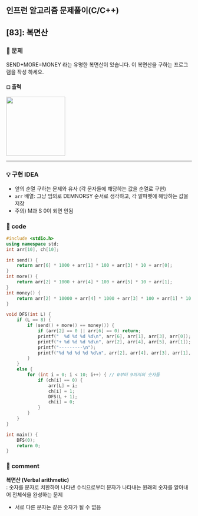 ## 인프런 알고리즘 문제풀이(C/C++)

## [83]: 복면산

### 🌴 문제

SEND+MORE=MONEY 라는 유명한 복면산이 있습니다. 이 복면산을 구하는 프로그램을 작성
하세요.

#### ◻ 출력

<img src="https://user-images.githubusercontent.com/49135797/139163101-f10d17ee-a221-4437-831c-ccbf1ed15db6.png" height="160"/>

---

### 💡 구현 IDEA

- 앞의 순열 구하는 문제와 유사 (각 문자들에 해당하는 값을 순열로 구현)
- `arr` 배열: 그냥 임의로 DEMNORSY 순서로 생각하고, 각 알파벳에 해당하는 값을 저장
- 주의) M과 S 0이 되면 안됨

### 🤠 code

```cpp
#include <stdio.h>
using namespace std;
int arr[10], ch[10];

int send() {
	return arr[6] * 1000 + arr[1] * 100 + arr[3] * 10 + arr[0];
}
int more() {
	return arr[2] * 1000 + arr[4] * 100 + arr[5] * 10 + arr[1];
}
int money() {
	return arr[2] * 10000 + arr[4] * 1000 + arr[3] * 100 + arr[1] * 10 + arr[7];
}

void DFS(int L) {
	if (L == 8) {
		if (send() + more() == money()) {
			if (arr[2] == 0 || arr[6] == 0) return;
			printf("  %d %d %d %d\n", arr[6], arr[1], arr[3], arr[0]);
			printf("+ %d %d %d %d\n", arr[2], arr[4], arr[5], arr[1]);
			printf("---------\n");
			printf("%d %d %d %d %d\n", arr[2], arr[4], arr[3], arr[1], arr[7]);
		}
	}
	else {
		for (int i = 0; i < 10; i++) { // 0부터 9까지의 숫자들
			if (ch[i] == 0) {
				arr[L] = i;
				ch[i] = 1;
				DFS(L + 1);
				ch[i] = 0;
			}
		}
	}
}

int main() {
	DFS(0);
	return 0;
}
```

### 📙 comment

**복면산 (Verbal arithmetic)** <br>
: 숫자를 문자로 치환하여 나타낸 수식으로부터 문자가 나타내는 원래의 숫자를 알아내어 전체식을 완성하는 문제

- 서로 다른 문자는 같은 숫자가 될 수 없음
